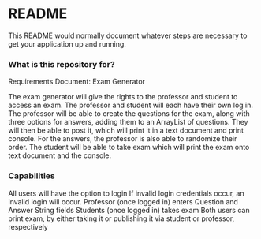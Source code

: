# README #

This README would normally document whatever steps are necessary to get your application up and running.

### What is this repository for? ###

Requirements Document: Exam Generator

The exam generator will give the rights to the professor and
student to access an exam. The professor and student will each
have their own log in. The professor will be able to create the
questions for the exam, along with three options for answers,
adding them to an ArrayList of questions. They will then be able
to post it, which will print it in a text document and print console.
For the answers, the professor is also able to randomize their order.
The student will be able to take exam which will print the exam onto
text document and the console. 

### Capabilities ###
All users will have the option to login
If invalid login credentials occur, an invalid login will occur.
Professor (once logged in) enters Question and Answer String fields
Students (once logged in) takes exam
Both users can print exam, by either taking it or publishing it via student or professor, respectively